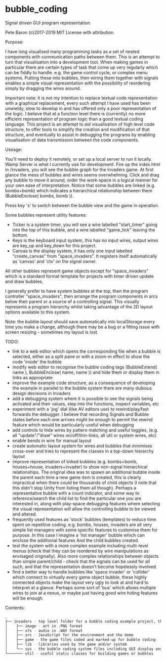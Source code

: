 # bubble_coding
Signal driven GUI program representation.

Pete Baron (c)2017-2019
MIT License with attribution.



Purpose:

I have long visualised many programming tasks as a set of nested components with communication paths between them.  This is an attempt to turn that visualisation into a development tool.
When making games in particular there are certain types of task that come up very regularly which can be fiddly to handle.  e.g. the game control cycle, or complex menu systems.  Putting these into bubbles, then wiring them together with signals enables a simple visual representation with the possibility of reordering simply by dragging the wires around.

Important note: it is not my intention to replace textual code representation with a graphical replacement, every such attempt I have used has been unwieldy, slow to develop in and has offered only a poor representation of the logic.  I believe that at a function level there is (currently) no more efficient representation of program logic than a good textual coding language.  This project is an attempt to aid visualisation of high level code structure, to offer tools to simplify the creation and modification of that structure, and eventually to assist in debugging the programs by enabling visualisation of data transmission between the code components.



Useage:

You'll need to deploy it remotely, or set up a local server to run it locally.  Wamp Server is what I currently use for development.
Fire up the index.html in /invaders, you will see the bubble graph for the Invaders game.
At first glance the mess of bubbles and wires seems overwhelming.  Click and drag any bubble to move it around, order the work-space in a logical manner for your own ease of interpretation.  Notice that some bubbles are linked (e.g. bombs+bomb) which indicates a hierarchical relationship between them (BubbleEnclose( bombs, bomb )).

Press key 's' to switch between the bubble view and the game in operation.

Some bubbles represent utility features:
- Ticker is a system timer, you will see a wire labelled "start_timer" going into the top of this bubble, and a wire labelled "game_tick" leaving the bottom.
- Keys is the keyboard input system, this has no input wires, output wires are key_up and key_down for this project.
- Canvas is the display system, it has only one input labelled "create_canvas" from "space_invaders".  It registers itself automatically as 'canvas' and 'ctx' on the signal owner.

All other bubbles represent game objects except for "space_invaders" which is a standard format template for projects with timer driven update and draw bubbles.

I generally prefer to have system bubbles at the top, then the program controller "space_invaders", then arrange the program components in arcs below their parent or a source of a controlling signal.  This visually represents a program hierarchy whilst taking advantage of the 2D layout options available to this system.

Note: the bubble layout should save automatically into localStorage every time you make a change, although there may be a bug or a fitting issue with screen resizing - sometimes my layout is lost.



TODO:
- link to a web editor which opens the corresponding file when a bubble is selected, either as a split pane or with a zoom-in effect to show the code 'inside' the bubble
- modify web editor to recognise the bubble coding tags (BubbleExtend( name ), BubbleEnclose( name, name )) and hide them or display them in links as appropriate
- improve the example code structure, as a consequence of developing the example in parallel to the bubble system there are many dubious design decisions in Invaders
- add a debugging system where it is possible to see the signals being activated and their values, step into the functions, inspect variables, etc
- experiment with a 'jog' dial (like AV editors use) to rewind/play/fast forwards the debugger.  I believe that recording Signals and Bubble states before each one arrives might be enough to permit the rewind feature which would be particularly useful when debugging
- add controls to hide wires by pattern matching and useful toggles, (e.g. all "update"/"draw" wires on/off/thin-links, all util or system wires, etc)
- enable bends in wire for manual layout
- create automatic layout system for wires and bubbles that minimises cross-over and tries to represent the classes in a top-down hierarchy layout
- improve representation of linked bubbles (e.g. bombs+bomb, houses+house, invaders+invader) to show non-signal hierarchical relationships.  The original idea was to spawn an additional bubble inside the parent each time a new game item is created, this is clearly impractical when there could be thousands of child objects (I note that this didn't stop Unity from listing them all though).  Perhaps a representative bubble with a count indicator, and some way to reference/search the child list to find the particular one you are interested in, along with play-space debugging features where selecting the visual representation will allow the controlling bubble to be viewed and altered.
- frequently used features as 'stock' bubbles (templates) to reduce time spent on repetitive coding.  e.g. bombs, houses, invaders are all very simple list managers with some specific features to customise them for purpose.  In this case I imagine a 'list manager' bubble which can enclose the additional features And the child bubbles created.
- test the system with a more complex example including multi-level menus (check that they can be reordered by wire manipulations as envisaged originally).  Also more complex relationships between objects than simple parent/child - check that the signals can be used for all such, and that the representation doesn't become hopelessly involved.
- find a better way to handle bubbles like 'space invader' or 'collider' which connect to virtually every game object bubble, these highly connected objects make the layout very ugly to look at and hard to interpret at a glance.  Perhaps some sort of 'bus' which allows multiple wires to join at a nexus, or maybe just having good wire hiding features will be enough.



Contents:
```bash
.
├── invaders - top level folder for a bubble coding example project, the Invaders game
│    ├── image - art in .PNG format
│    ├── sfx - audio in .WAV format
│    ├── src - JavaScript for the environment and the demo
│    ├── game - the game files coded and marked-up for bubble coding
│    ├── lib - libraries used by the game and/or system
│    └── sys - the bubble coding system files including GUI display and the bubble implementation
└─────── util - useful static classes for building games or bubbles
```
